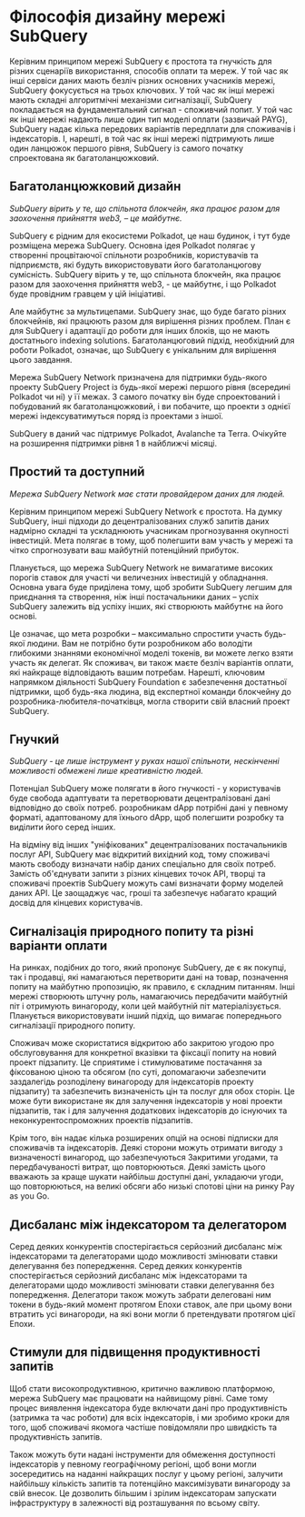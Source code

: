 # Філософія дизайну мережі SubQuery

Керівним принципом мережі SubQuery є простота та гнучкість для різних сценаріїв використання, способів оплати та мереж. У той час як інші сервіси даних мають безліч різних основних учасників мережі, SubQuery фокусується на трьох ключових. У той час як інші мережі мають складні алгоритмічні механізми сигналізації, SubQuery покладається на фундаментальний сигнал - споживчий попит. У той час як інші мережі надають лише один тип моделі оплати (зазвичай PAYG), SubQuery надає кілька передових варіантів передплати для споживачів і індексаторів. І, нарешті, в той час як інші мережі підтримують лише один ланцюжок першого рівня, SubQuery із самого початку спроектована як багатоланцюжковий.

## Багатоланцюжковий дизайн

_SubQuery вірить у те, що спільнота блокчейн, яка працює разом для заохочення прийняття web3, – це майбутнє._

SubQuery є рідним для екосистеми Polkadot, це наш будинок, і тут буде розміщена мережа SubQuery. Основна ідея Polkadot полягає у створенні процвітаючої спільноти розробників, користувачів та підприємств, які будуть використовувати його багатоланцюгову сумісність. SubQuery вірить у те, що спільнота блокчейн, яка працює разом для заохочення прийняття web3, - це майбутнє, і що Polkadot буде провідним гравцем у цій ініціативі.

Але майбутнє за мультицепами. SubQuery знає, що буде багато різних блокчейнів, які працюють разом для вирішення різних проблем. План є для SubQuery і адаптації до роботи для інших блоків, що не мають достатнього indexing solutions. Багатоланцюговий підхід, необхідний для роботи Polkadot, означає, що SubQuery є унікальним для вирішення цього завдання.

Мережа SubQuery Network призначена для підтримки будь-якого проекту SubQuery Project із будь-якої мережі першого рівня (всередині Polkadot чи ні) у її межах. З самого початку він буде спроектований і побудований як багатоланцюжковий, і ви побачите, що проекти з однієї мережі індексуватимуться поряд із проектами з іншої.

SubQuery в даний час підтримує Polkadot, Avalanche та Terra. Очікуйте на розширення підтримки рівня 1 в найближчі місяці.

## Простий та доступний

_Мережа SubQuery Network має стати провайдером даних для людей._

Керівним принципом мережі SubQuery Network є простота. На думку SubQuery, інші підходи до децентралізованих служб запитів даних надмірно складні та ускладнюють учасникам прогнозування окупності інвестицій. Мета полягає в тому, щоб полегшити вам участь у мережі та чітко спрогнозувати ваш майбутній потенційний прибуток.

Планується, що мережа SubQuery Network не вимагатиме високих порогів ставок для участі чи величезних інвестицій у обладнання. Основна увага буде приділена тому, щоб зробити SubQuery легшим для приєднання та створення, ніж інші постачальники даних – успіх SubQuery залежить від успіху інших, які створюють майбутнє на його основі.

Це означає, що мета розробки – максимально спростити участь будь-якої людини. Вам не потрібно бути розробником або володіти глибокими знаннями економічної моделі токенів, ви можете легко взяти участь як делегат. Як споживач, ви також маєте безліч варіантів оплати, які найкраще відповідають вашим потребам. Нарешті, ключовим напрямком діяльності SubQuery Foundation є забезпечення достатньої підтримки, щоб будь-яка людина, від експертної команди блокчейну до розробника-любителя-початківця, могла створити свій власний проект SubQuery.

## Гнучкий

_SubQuery - це лише інструмент у руках нашої спільноти, нескінченні можливості обмежені лише креативністю людей._

Потенціал SubQuery може полягати в його гнучкості - у користувачів буде свобода адаптувати та перетворювати децентралізовані дані відповідно до своїх потреб. розробникам dApp потрібні дані у певному форматі, адаптованому для їхнього dApp, щоб полегшити розробку та виділити його серед інших.

На відміну від інших "уніфікованих" децентралізованих постачальників послуг API, SubQuery має відкритий вихідний код, тому споживачі мають свободу визначати набір даних спеціально для своїх потреб. Замість об'єднувати запити з різних кінцевих точок API, творці та споживачі проектів SubQuery можуть самі визначати форму моделей даних API. Це заощаджує час, гроші та забезпечує набагато кращий досвід для кінцевих користувачів.

## Сигналізація природного попиту та різні варіанти оплати

На ринках, подібних до того, який пропонує SubQuery, де є як покупці, так і продавці, які намагаються перетворити дані на товар, позначення попиту на майбутню пропозицію, як правило, є складним питанням. Інші мережі створюють штучну роль, намагаючись передбачити майбутній піт і отримують винагороду, коли цей майбутній піт матеріалізується. Планується використовувати інший підхід, що вимагає попереднього сигналізації природного попиту.

Споживач може скористатися відкритою або закритою угодою про обслуговування для конкретної вказівки та фіксації попиту на новий проект підзапиту. Це сприятиме і стимулюватиме постачання за фіксованою ціною та обсягом (по суті, допомагаючи забезпечити заздалегідь розподілену винагороду для індексаторів проекту підзапиту) та забезпечить визначеність цін та послуг для обох сторін. Це може бути використане як для залучення індексаторів у нові проекти підзапитів, так і для залучення додаткових індексаторів до існуючих та неконкурентоспроможних проектів підзапитів.

Крім того, він надає кілька розширених опцій на основі підписки для споживачів та індексаторів. Деякі сторони можуть отримати вигоду з визначеності винагород, що забезпечуються Закритими угодами, та передбачуваності витрат, що повторюються. Деякі замість цього вважають за краще шукати найбільш доступні дані, укладаючи угоди, що повторюються, на великі обсяги або низькі спотові ціни на ринку Pay as you Go.

## Дисбаланс між індексатором та делегатором

Серед деяких конкурентів спостерігається серйозний дисбаланс між індексаторами та делегаторами щодо можливості змінювати ставки делегування без попередження. Серед деяких конкурентів спостерігається серйозний дисбаланс між індексаторами та делегаторами щодо можливості змінювати ставки делегування без попередження. Делегатори також можуть забрати делеговані ним токени в будь-який момент протягом Епохи ставок, але при цьому вони втратить усі винагороди, на які вони могли б претендувати протягом цієї Епохи.

## Стимули для підвищення продуктивності запитів

Щоб стати високопродуктивною, критично важливою платформою, мережа SubQuery має працювати на найвищому рівні. Саме тому процес виявлення індексатора буде включати дані про продуктивність (затримка та час роботи) для всіх індексаторів, і ми зробимо кроки для того, щоб споживачі якомога частіше повідомляли про швидкість та продуктивність запитів.

Також можуть бути надані інструменти для обмеження доступності індексаторів у певному географічному регіоні, щоб вони могли зосередитись на наданні найкращих послуг у цьому регіоні, залучити найбільшу кількість запитів та потенційно максимізувати винагороду за свій внесок. Це дозволить більшим і зрілим індексаторам запускати інфраструктуру в залежності від розташування по всьому світу.
